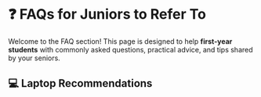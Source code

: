 # ❓ FAQs for Juniors to Refer To

Welcome to the FAQ section! This page is designed to help **first-year students** with commonly asked questions, practical advice, and tips shared by your seniors.



## 💻 Laptop Recommendations